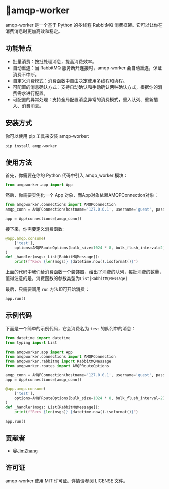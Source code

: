 # 🐰amqp-worker

amqp-worker 是一个基于 Python 的多线程 RabbitMQ 消费框架。它可以让你在消费消息时更加高效和稳定。

## 功能特点

- 批量消费：按批处理消息，提高消费效率。
- 自动重连：当 RabbitMQ 服务断开连接时，amqp-worker 会自动重连，保证消费不中断。
- 自定义消费模式：消费函数中自由决定使用多线程和协程。
- 可配置的消息确认方式：支持自动确认和手动确认两种确认方式，根据你的消费需求进行配置。
- 可配置的异常处理：支持全局配置消息异常的消费模式，重入队列、重新插入、消费消息。

## 安装方式

你可以使用 pip 工具来安装 amqp-worker:

```
pip install amqp-worker
```

## 使用方法

首先，你需要在你的 Python 代码中引入 amqp_worker 模块：

```python
from amqpworker.app import App
```

然后，你需要实例化一个 App 对象，而App对象依赖AMQPConnection对象：

```python
from amqpworker.connections import AMQPConnection
amqp_conn = AMQPConnection(hostname='127.0.0.1', username='guest', password='guest', port=5672)

app = App(connections=[amqp_conn])
```



接下来，你需要定义消费函数:

```python
@app.amqp.consume(
    ['test'],
    options=AMQPRouteOptions(bulk_size=1024 * 8, bulk_flush_interval=2)
)
def _handler(msgs: List[RabbitMQMessage]):
    print(f"Recv {len(msgs)} {datetime.now().isoformat()}")
```


上面的代码中我们给消费函数一个装饰器，给出了消费的队列，每批消费的数量，值得注意的是，消费函数的参数类型为`List[RabbitMQMessage]`

最后，只需要调用 `run` 方法即可开始消费：

```python
app.run()
```

## 示例代码

下面是一个简单的示例代码，它会消费名为 `test` 的队列中的消息：

```python
from datetime import datetime
from typing import List

from amqpworker.app import App
from amqpworker.connections import AMQPConnection
from amqpworker.rabbitmq import RabbitMQMessage
from amqpworker.routes import AMQPRouteOptions

amqp_conn = AMQPConnection(hostname='127.0.0.1', username='guest', password='guest', port=5672)
app = App(connections=[amqp_conn])

@app.amqp.consume(
    ['test'],
    options=AMQPRouteOptions(bulk_size=1024 * 8, bulk_flush_interval=2)
)
def _handler(msgs: List[RabbitMQMessage]):
    print(f"Recv {len(msgs)} {datetime.now().isoformat()}")

app.run()

```

## 贡献者

- [@JimZhang](https://git.loom.run/zzl221000)

## 许可证

amqp-worker 使用 MIT 许可证。详情请参阅 LICENSE 文件。